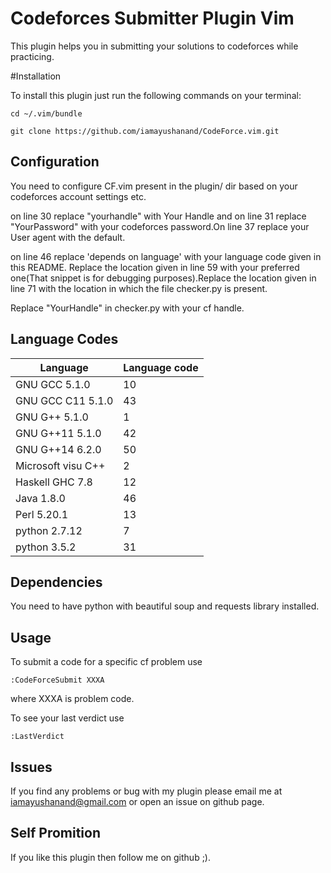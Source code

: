# Codeforces Submitter Plugin Vim

This plugin helps you in submitting your solutions to codeforces while practicing.

#Installation

To install this plugin just run the following commands on your terminal:

`cd ~/.vim/bundle`

`git clone https://github.com/iamayushanand/CodeForce.vim.git`

## Configuration

You need to configure CF.vim present in the plugin/ dir based on your codeforces account settings etc.

on line 30 replace "yourhandle" with Your Handle and on line 31 replace "YourPassword" with your codeforces password.On line 37 replace your User agent with the default.

on line 46 replace 'depends on language' with your language code given in this README.
Replace the location given in line 59 with your preferred one(That snippet is for debugging purposes).Replace the location given in line 71 with the location in which the file checker.py is present.

Replace "YourHandle" in checker.py with your cf handle.

## Language Codes

|Language          |Language code|
|------------------|-------------|
|GNU GCC 5.1.0     |           10|
|GNU GCC C11 5.1.0 |           43|
|GNU G++ 5.1.0     |            1|
|GNU G++11 5.1.0   |           42|
|GNU G++14 6.2.0   |           50|
|Microsoft visu C++|            2|
|Haskell GHC 7.8   |           12|
|Java 1.8.0        |           46|
|Perl 5.20.1       |           13|
|python 2.7.12     |            7|
|python 3.5.2      |           31|

## Dependencies

You need to have python with beautiful soup and requests library installed.

## Usage 

To submit a code for a specific cf problem use 

`:CodeForceSubmit XXXA`

where XXXA is problem code.

To see your last verdict use

`:LastVerdict`

## Issues 

If you find any problems or bug with my plugin please email me at iamayushanand@gmail.com 
or open an issue on github page.

## Self Promition

If you like this plugin then follow me on github ;).


